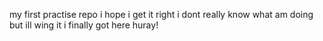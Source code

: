 my first practise repo
i hope i get it right
i dont really know what am doing but ill wing it
i finally got here huray!
